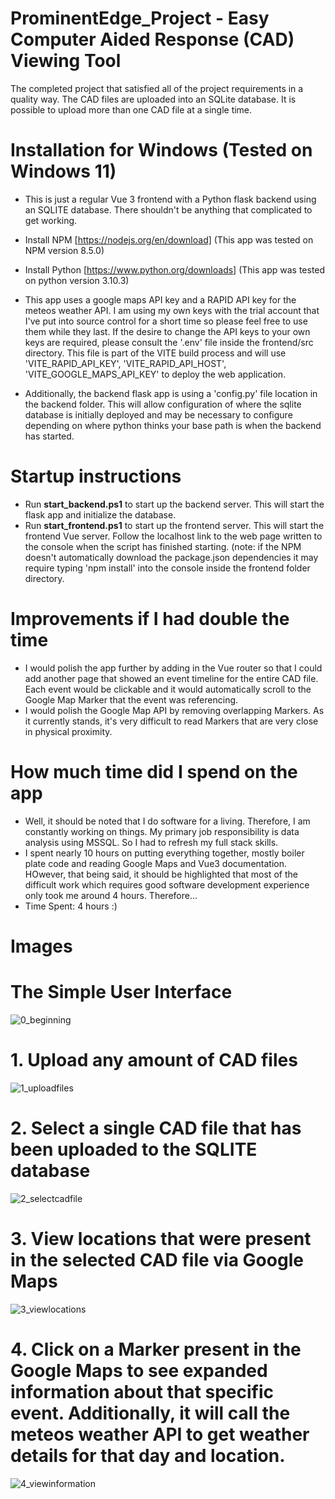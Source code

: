 # ProminentEdge_Project - Easy Computer Aided Response (CAD) Viewing Tool

The completed project that satisfied all of the project requirements in a quality way. The CAD files are uploaded into an SQLite database. It is possible to upload more than one CAD file at a single time.

# Installation for Windows (Tested on Windows 11)

- This is just a regular Vue 3 frontend with a Python flask backend using an SQLITE database. There shouldn't be anything that complicated to get working.
  
- Install NPM [https://nodejs.org/en/download] (This app was tested on NPM version 8.5.0)
- Install Python [https://www.python.org/downloads] (This app was tested on python version 3.10.3)

- This app uses a google maps API key and a RAPID API key for the meteos weather API. I am using my own keys with the trial account that I've put into source control for a short time so please feel free to use them while they last. If the desire to change the API keys to your own keys are required, please consult the '.env' file inside the frontend/src directory. This file is part of the VITE build process and will use 'VITE_RAPID_API_KEY', 'VITE_RAPID_API_HOST', 'VITE_GOOGLE_MAPS_API_KEY' to deploy the web application.
  
- Additionally, the backend flask app is using a 'config.py' file location in the backend folder. This will allow configuration of where the sqlite database is initially deployed and may be necessary to configure depending on where python thinks your base path is when the backend has started.

# Startup instructions

- Run **start_backend.ps1** to start up the backend server. This will start the flask app and initialize the database.
- Run **start_frontend.ps1** to start up the frontend server. This will start the frontend Vue server. Follow the localhost link to the web page written to the console when the script has finished starting. (note: if the NPM doesn't automatically download the package.json dependencies it may require typing 'npm install' into the console inside the frontend folder directory.

# Improvements if I had double the time

- I would polish the app further by adding in the Vue router so that I could add another page that showed an event timeline for the entire CAD file. Each event would be clickable and it would automatically scroll to the Google Map Marker that the event was referencing.
- I would polish the Google Map API by removing overlapping Markers. As it currently stands, it's very difficult to read Markers that are very close in physical proximity.

# How much time did I spend on the app

- Well, it should be noted that I do software for a living. Therefore, I am constantly working on things. My primary job responsibility is data analysis using MSSQL. So I had to refresh my full stack skills.
- I spent nearly 10 hours on putting everything together, mostly boiler plate code and reading Google Maps and Vue3 documentation. HOwever, that being said, it should be highlighted that most of the difficult work which requires good software development experience only took me around 4 hours. Therefore...
- Time Spent: 4 hours :)
  
# Images

# The Simple User Interface 
![0_beginning](https://github.com/TheEliteOneShot/ProminentEdge_Project/assets/45804405/eb64d423-c7bf-4386-a550-6d53df24be20)

# 1. Upload any amount of CAD files
  
![1_uploadfiles](https://github.com/TheEliteOneShot/ProminentEdge_Project/assets/45804405/254b8db5-a3f8-425a-a44f-ea179076fe2a)

# 2. Select a single CAD file that has been uploaded to the SQLITE database
  
![2_selectcadfile](https://github.com/TheEliteOneShot/ProminentEdge_Project/assets/45804405/c76697ab-8cc3-438c-9907-796c7160c6a1)

# 3. View locations that were present in the selected CAD file via Google Maps
  
![3_viewlocations](https://github.com/TheEliteOneShot/ProminentEdge_Project/assets/45804405/d3dc0b56-a37f-4769-bcda-8b682dd4d468)

# 4. Click on a Marker present in the Google Maps to see expanded information about that specific event. Additionally, it will call the meteos weather API to get weather details for that day and location.
  
![4_viewinformation](https://github.com/TheEliteOneShot/ProminentEdge_Project/assets/45804405/201a48e9-0320-42f8-a205-ea9580a816eb)
